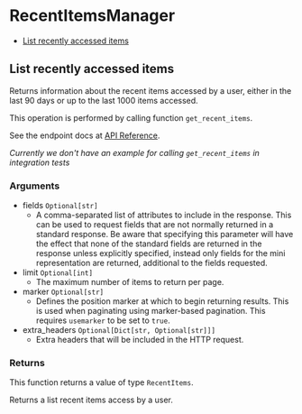 # RecentItemsManager


- [List recently accessed items](#list-recently-accessed-items)

## List recently accessed items

Returns information about the recent items accessed
by a user, either in the last 90 days or up to the last
1000 items accessed.

This operation is performed by calling function `get_recent_items`.

See the endpoint docs at
[API Reference](https://developer.box.com/reference/get-recent-items/).

*Currently we don't have an example for calling `get_recent_items` in integration tests*

### Arguments

- fields `Optional[str]`
  - A comma-separated list of attributes to include in the response. This can be used to request fields that are not normally returned in a standard response.  Be aware that specifying this parameter will have the effect that none of the standard fields are returned in the response unless explicitly specified, instead only fields for the mini representation are returned, additional to the fields requested.
- limit `Optional[int]`
  - The maximum number of items to return per page.
- marker `Optional[str]`
  - Defines the position marker at which to begin returning results. This is used when paginating using marker-based pagination.  This requires `usemarker` to be set to `true`.
- extra_headers `Optional[Dict[str, Optional[str]]]`
  - Extra headers that will be included in the HTTP request.


### Returns

This function returns a value of type `RecentItems`.

Returns a list recent items access by a user.


